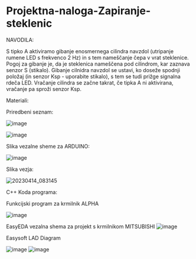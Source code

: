 # Projektna-naloga-Zapiranje-steklenic
NAVODILA:
 
S tipko A aktiviramo gibanje enosmernega cilindra navzdol (utripanje rumene LED s frekvenco 2 Hz) in s tem nameščanje čepa v vrat steklenice. Pogoj za gibanje je, da je steklenica nameščena pod cilindrom, kar zaznava senzor S (stikalo). Gibanje cilnidra navzdol se ustavi, ko doseže spodnji položaj (in senzor Ksp - uporabite stikalo), s tem se tudi prižge signalna rdeča LED. Vračanje cilindra se začne takrat, če tipka A ni aktivirana, vračanje pa sproži senzor Ksp. 

Materiali:

Priredbeni seznam:

![image](https://user-images.githubusercontent.com/129843209/229748183-a77da325-4b0a-4198-ad22-0b4e79095722.png)


![image](https://user-images.githubusercontent.com/129875689/231120721-005ce30e-a0ff-4db1-bd7c-f3359a2abb65.png)



Slika vezalne sheme za ARDUINO:

![image](https://user-images.githubusercontent.com/129875689/231112327-6bdf97a3-ff73-472f-86dd-a6787201fcde.png)

Slika vezja:

![20230414_083145](https://user-images.githubusercontent.com/129875689/231961937-c5cda19c-c895-4d0d-9d1d-a9adb0434384.jpg)

C++ Koda programa:



Funkcijski program za krmilnik ALPHA

![image](https://user-images.githubusercontent.com/129875689/231097717-9fd81c62-bab0-4c9e-8238-97ba64cd022e.png)

 EasyEDA vezalna shema za projekt s krmilnikom MITSUBISHI
![image](https://user-images.githubusercontent.com/129875689/231115922-e575d7cc-95bb-44ea-8d2e-e810bc26c7b2.png)

Easysoft LAD Diagram

![image](https://user-images.githubusercontent.com/129875689/231956586-5e181c3d-98af-430c-b5c1-397a47e12248.png)
![image](https://user-images.githubusercontent.com/129875689/231956871-55b15387-746c-47bd-89eb-a7244f892970.png)
